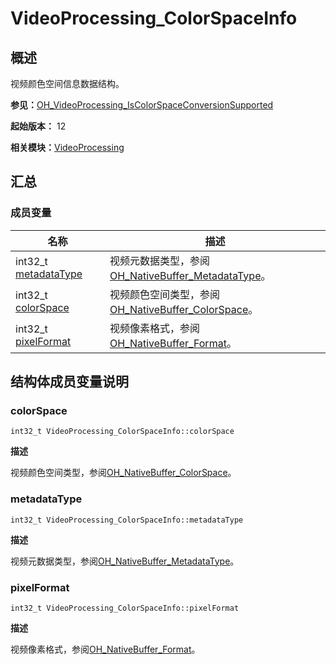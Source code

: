 # VideoProcessing_ColorSpaceInfo


## 概述

视频颜色空间信息数据结构。

**参见：**[OH_VideoProcessing_IsColorSpaceConversionSupported](_video_processing.md#oh_videoprocessing_iscolorspaceconversionsupported)

**起始版本：** 12

**相关模块：**[VideoProcessing](_video_processing.md)


## 汇总


### 成员变量

| 名称 | 描述 | 
| -------- | -------- |
| int32_t [metadataType](#metadatatype) | 视频元数据类型，参阅[OH_NativeBuffer_MetadataType](../apis-arkgraphics2d/_o_h___native_buffer.md#oh_nativebuffer_metadatatype-1)。 | 
| int32_t [colorSpace](#colorspace) | 视频颜色空间类型，参阅[OH_NativeBuffer_ColorSpace](../apis-arkgraphics2d/_o_h___native_buffer.md#oh_nativebuffer_colorspace-1)。 | 
| int32_t [pixelFormat](#pixelformat) | 视频像素格式，参阅[OH_NativeBuffer_Format](../apis-arkgraphics2d/_o_h___native_buffer.md#oh_nativebuffer_format-1)。 | 


## 结构体成员变量说明


### colorSpace

```
int32_t VideoProcessing_ColorSpaceInfo::colorSpace
```

**描述**

视频颜色空间类型，参阅[OH_NativeBuffer_ColorSpace](../apis-arkgraphics2d/_o_h___native_buffer.md#oh_nativebuffer_colorspace-1)。


### metadataType

```
int32_t VideoProcessing_ColorSpaceInfo::metadataType
```

**描述**

视频元数据类型，参阅[OH_NativeBuffer_MetadataType](../apis-arkgraphics2d/_o_h___native_buffer.md#oh_nativebuffer_metadatatype-1)。


### pixelFormat

```
int32_t VideoProcessing_ColorSpaceInfo::pixelFormat
```

**描述**

视频像素格式，参阅[OH_NativeBuffer_Format](../apis-arkgraphics2d/_o_h___native_buffer.md#oh_nativebuffer_format-1)。
